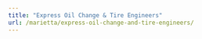 ```yaml
---
title: "Express Oil Change & Tire Engineers"
url: /marietta/express-oil-change-and-tire-engineers/
---
```

